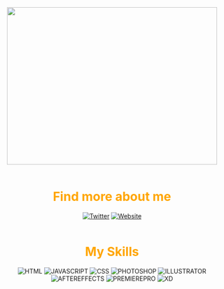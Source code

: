 <div id="header" align="center">
  <img src="https://media.giphy.com/media/citBl9yPwnUOs/giphy.gif" width="480" height="360"/>
</div>
</br>
<div id="findmore" align="center">
  <h1 align="center" style="color:orange;font-size:'29px';">Find more about me</h1>
  <a href="https://twitter.com/flexiartt"><img src="https://img.shields.io/badge/Twitter-blue?style=for-the-badge&logo=twitter&logoColor=white" alt="Twitter"/></a>
  <a href="https://flexiartt.com/"><img src="https://img.shields.io/badge/Website-red?style=for-the-badge&logo=adobe&logoColor=white" alt="Website"/></a>
</div>
</br>
<div id="skills" align="center">
  <h1 align="center" style="color:orange;font-size:'29px';">My Skills</h1>
  <img src="https://img.shields.io/badge/html5-red?style=for-the-badge&logo=html5&logoColor=white" alt="HTML"/>
  <img src="https://img.shields.io/badge/javascript-blue?style=for-the-badge&logo=javascript&logoColor=white" alt="JAVASCRIPT"/>
  <img src="https://img.shields.io/badge/csswizardry-red?style=for-the-badge&logo=csswizardry&logoColor=white" alt="CSS"/>
  <img src="https://img.shields.io/badge/adobephotoshop-darkblue?style=for-the-badge&logo=adobephotoshop&logoColor=white" alt="PHOTOSHOP"/>
  <img src="https://img.shields.io/badge/adobeillustrator-orange?style=for-the-badge&logo=adobeillustrator&logoColor=white" alt="ILLUSTRATOR"/>
  <img src="https://img.shields.io/badge/adobeaftereffects-purple?style=for-the-badge&logo=adobeaftereffects&logoColor=white" alt="AFTEREFFECTS"/>
  <img src="https://img.shields.io/badge/adobepremierepro-purple?style=for-the-badge&logo=adobepremierepro&logoColor=white" alt="PREMIEREPRO"/>
  <img src="https://img.shields.io/badge/adobexd-purple?style=for-the-badge&logo=adobexd&logoColor=white" alt="XD"/>
</div>
